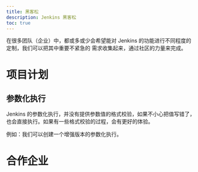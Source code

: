 ```yaml
---
title: 黑客松
description: Jenkins 黑客松
toc: true
---
```


在很多团队（企业）中，都或多或少会希望能对 Jenkins 的功能进行不同程度的定制，我们可以把其中重要不紧急的
需求收集起来，通过社区的力量来完成。

# 项目计划

## 参数化执行
Jenkins 的参数化执行，并没有提供参数值的格式校验，如果不小心把值写错了，也会直接执行。如果有一些格式校验的过程，会有更好的体验。

例如：我们可以创建一个增强版本的参数化执行。

# 合作企业
